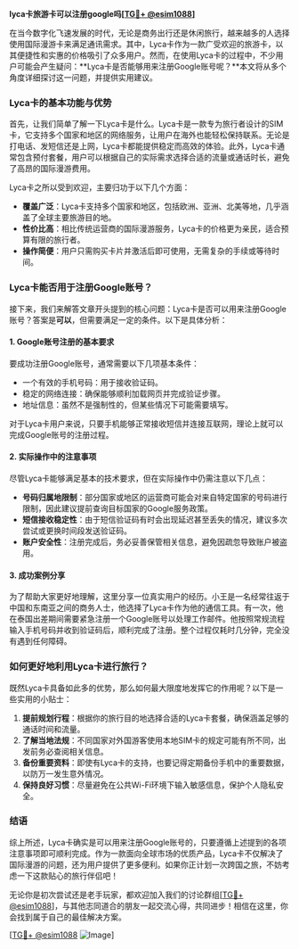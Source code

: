 **lyca卡旅游卡可以注册google吗[[TG💪+ @esim1088](https://t.me/s/esim1088)]**

在当今数字化飞速发展的时代，无论是商务出行还是休闲旅行，越来越多的人选择使用国际漫游卡来满足通讯需求。其中，Lyca卡作为一款广受欢迎的旅游卡，以其便捷性和实惠的价格吸引了众多用户。然而，在使用Lyca卡的过程中，不少用户可能会产生疑问：**Lyca卡是否能够用来注册Google账号呢？**本文将从多个角度详细探讨这一问题，并提供实用建议。

### Lyca卡的基本功能与优势

首先，让我们简单了解一下Lyca卡是什么。Lyca卡是一款专为旅行者设计的SIM卡，它支持多个国家和地区的网络服务，让用户在海外也能轻松保持联系。无论是打电话、发短信还是上网，Lyca卡都能提供稳定而高效的体验。此外，Lyca卡通常包含预付套餐，用户可以根据自己的实际需求选择合适的流量或通话时长，避免了高昂的国际漫游费用。

Lyca卡之所以受到欢迎，主要归功于以下几个方面：
- **覆盖广泛**：Lyca卡支持多个国家和地区，包括欧洲、亚洲、北美等地，几乎涵盖了全球主要旅游目的地。
- **性价比高**：相比传统运营商的国际漫游服务，Lyca卡的价格更为亲民，适合预算有限的旅行者。
- **操作简便**：用户只需购买卡片并激活后即可使用，无需复杂的手续或等待时间。

### Lyca卡能否用于注册Google账号？

接下来，我们来解答文章开头提到的核心问题：Lyca卡是否可以用来注册Google账号？答案是**可以**，但需要满足一定的条件。以下是具体分析：

#### 1. Google账号注册的基本要求

要成功注册Google账号，通常需要以下几项基本条件：
- 一个有效的手机号码：用于接收验证码。
- 稳定的网络连接：确保能够顺利加载网页并完成验证步骤。
- 地址信息：虽然不是强制性的，但某些情况下可能需要填写。

对于Lyca卡用户来说，只要手机能够正常接收短信并连接互联网，理论上就可以完成Google账号的注册过程。

#### 2. 实际操作中的注意事项

尽管Lyca卡能够满足基本的技术要求，但在实际操作中仍需注意以下几点：
- **号码归属地限制**：部分国家或地区的运营商可能会对来自特定国家的号码进行限制，因此建议提前查询目标国家的Google服务政策。
- **短信接收稳定性**：由于短信验证码有时会出现延迟甚至丢失的情况，建议多次尝试或更换时间段发送验证码。
- **账户安全性**：注册完成后，务必妥善保管相关信息，避免因疏忽导致账户被盗用。

#### 3. 成功案例分享

为了帮助大家更好地理解，这里分享一位真实用户的经历。小王是一名经常往返于中国和东南亚之间的商务人士，他选择了Lyca卡作为他的通信工具。有一次，他在泰国出差期间需要紧急注册一个Google账号以处理工作邮件。他按照常规流程输入手机号码并收到验证码后，顺利完成了注册。整个过程仅耗时几分钟，完全没有遇到任何障碍。

### 如何更好地利用Lyca卡进行旅行？

既然Lyca卡具备如此多的优势，那么如何最大限度地发挥它的作用呢？以下是一些实用的小贴士：

1. **提前规划行程**：根据你的旅行目的地选择合适的Lyca卡套餐，确保涵盖足够的通话时间和流量。
2. **了解当地法规**：不同国家对外国游客使用本地SIM卡的规定可能有所不同，出发前务必查阅相关信息。
3. **备份重要资料**：即使有Lyca卡的支持，也要记得定期备份手机中的重要数据，以防万一发生意外情况。
4. **保持良好习惯**：尽量避免在公共Wi-Fi环境下输入敏感信息，保护个人隐私安全。

### 结语

综上所述，Lyca卡确实是可以用来注册Google账号的，只要遵循上述提到的各项注意事项即可顺利完成。作为一款面向全球市场的优质产品，Lyca卡不仅解决了国际漫游的问题，还为用户提供了更多便利。如果你正计划一次跨国之旅，不妨考虑一下这款贴心的旅行伴侣吧！

无论你是初次尝试还是老手玩家，都欢迎加入我们的讨论群组[[TG💪+ @esim1088](https://t.me/s/esim1088)]，与其他志同道合的朋友一起交流心得，共同进步！相信在这里，你会找到属于自己的最佳解决方案。

[[TG💪+ @esim1088](https://t.me/s/esim1088) ![Image](https://i.postimg.cc/4NQfJmqS/Snipaste-2025-05-13-00-14-12.png)]